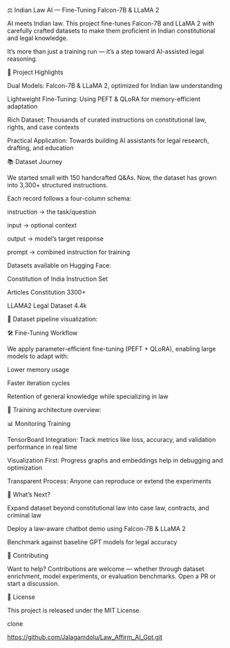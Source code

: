 ⚖️ Indian Law AI — Fine-Tuning Falcon-7B & LLaMA 2

AI meets Indian law.
This project fine-tunes Falcon-7B and LLaMA 2 with carefully crafted datasets to make them proficient in Indian constitutional and legal knowledge.

It’s more than just a training run — it’s a step toward AI-assisted legal reasoning.

🌟 Project Highlights

Dual Models: Falcon-7B & LLaMA 2, optimized for Indian law understanding

Lightweight Fine-Tuning: Using PEFT & QLoRA for memory-efficient adaptation

Rich Dataset: Thousands of curated instructions on constitutional law, rights, and case contexts

Practical Application: Towards building AI assistants for legal research, drafting, and education

📚 Dataset Journey

We started small with 150 handcrafted Q&As.
Now, the dataset has grown into 3,300+ structured instructions.

Each record follows a four-column schema:

instruction → the task/question

input → optional context

output → model’s target response

prompt → combined instruction for training

Datasets available on Hugging Face:

Constitution of India Instruction Set

Articles Constitution 3300+

LLAMA2 Legal Dataset 4.4k

📸 Dataset pipeline visualization:


🛠️ Fine-Tuning Workflow

We apply parameter-efficient fine-tuning (PEFT + QLoRA), enabling large models to adapt with:

Lower memory usage

Faster iteration cycles

Retention of general knowledge while specializing in law

📸 Training architecture overview:


📊 Monitoring Training

TensorBoard Integration: Track metrics like loss, accuracy, and validation performance in real time

Visualization First: Progress graphs and embeddings help in debugging and optimization

Transparent Process: Anyone can reproduce or extend the experiments

🚀 What’s Next?

Expand dataset beyond constitutional law into case law, contracts, and criminal law

Deploy a law-aware chatbot demo using Falcon-7B & LLaMA 2

Benchmark against baseline GPT models for legal accuracy

🤝 Contributing

Want to help? Contributions are welcome — whether through dataset enrichment, model experiments, or evaluation benchmarks. Open a PR or start a discussion.

📜 License

This project is released under the MIT License.

clone

https://github.com/Jalagamdolu/Law_Affirm_AI_Gpt.git
